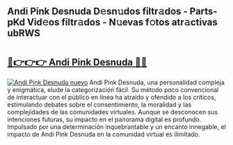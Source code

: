 ## Andi Pink Desnuda D𝚎sn𝚞dos filtr𝚊dos - Parts-pKd Vid𝚎os filtr𝚊dos - N𝚞evas f𝚘tos atr𝚊ctivas ubRWS

# <h2><a href="http://mbboil0.tromn.icu/?c=Andi+Pink+Desnuda">🔗👉👉👉 Andi Pink Desnuda 🔗🔗</a></h2>

[![Andi Pink Desnuda nuevo](https://i.imgur.com/pEAQMta.gif)](http://mbboil0.tromn.icu/?c=Andi+Pink+Desnuda)
Andi Pink Desnuda, una personalidad compleja y enigmática, elude la categorización fácil. Su método poco convencional de interactuar con el público en línea ha atraído y ofendido a los críticos, estimulando debates sobre el consentimiento, la moralidad y las complejidades de las comunidades virtuales. Aunque se desconocen sus intenciones futuras, su impacto en el panorama digital es profundo. Impulsado por una determinación inquebrantable y un encanto innegable, el impacto de Andi Pink Desnuda en la comunidad virtual es ilimitado.
